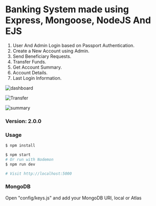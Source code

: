 # Banking System made using Express, Mongoose, NodeJS And EJS

1. User And Admin Login based on Passport Authentication.
2. Create a New Account using Admin.
3. Send Beneficiary Requests.
4. Transfer Funds.
5. Get Account Summary.
6. Account Details.
7. Last Login Information.

![dashboard](https://user-images.githubusercontent.com/68279946/88624757-2a989980-d0c5-11ea-889f-94129dc04ef0.jpg)

![Transfer](https://user-images.githubusercontent.com/68279946/88624763-2d938a00-d0c5-11ea-84e9-3689ed5a1b3e.jpg)

![summary](https://user-images.githubusercontent.com/68279946/88624778-34220180-d0c5-11ea-8c42-f3739bcd0055.jpg)

### Version: 2.0.0

### Usage

```sh
$ npm install
```

```sh
$ npm start
# Or run with Nodemon
$ npm run dev

# Visit http://localhost:5000
```

### MongoDB

Open "config/keys.js" and add your MongoDB URI, local or Atlas

